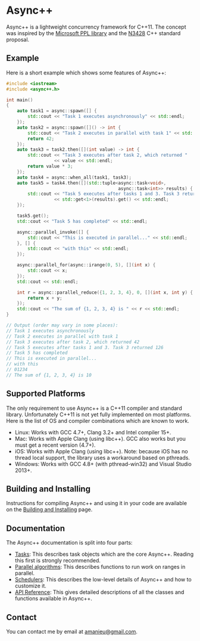 Async++
=======

Async++ is a lightweight concurrency framework for C++11. The concept was inspired by the [Microsoft PPL library](http://msdn.microsoft.com/en-us/library/dd492418.aspx) and the [N3428](http://www.open-std.org/jtc1/sc22/wg21/docs/papers/2012/n3428.pdf) C++ standard proposal.

Example
-------
Here is a short example which shows some features of Async++:

```c++
#include <iostream>
#include <async++.h>

int main()
{
    auto task1 = async::spawn([] {
        std::cout << "Task 1 executes asynchronously" << std::endl;
    });
    auto task2 = async::spawn([]() -> int {
        std::cout << "Task 2 executes in parallel with task 1" << std::endl;
        return 42;
    });
    auto task3 = task2.then([](int value) -> int {
        std::cout << "Task 3 executes after task 2, which returned "
                  << value << std::endl;
        return value * 3;
    });
    auto task4 = async::when_all(task1, task3);
    auto task5 = task4.then([](std::tuple<async::task<void>,
                                          async::task<int>> results) {
        std::cout << "Task 5 executes after tasks 1 and 3. Task 3 returned "
                  << std::get<1>(results).get() << std::endl;
    });

    task5.get();
    std::cout << "Task 5 has completed" << std::endl;

    async::parallel_invoke([] {
        std::cout << "This is executed in parallel..." << std::endl;
    }, [] {
        std::cout << "with this" << std::endl;
    });

    async::parallel_for(async::irange(0, 5), [](int x) {
        std::cout << x;
    });
    std::cout << std::endl;

    int r = async::parallel_reduce({1, 2, 3, 4}, 0, [](int x, int y) {
        return x + y;
    });
    std::cout << "The sum of {1, 2, 3, 4} is " << r << std::endl;
}

// Output (order may vary in some places):
// Task 1 executes asynchronously
// Task 2 executes in parallel with task 1
// Task 3 executes after task 2, which returned 42
// Task 5 executes after tasks 1 and 3. Task 3 returned 126
// Task 5 has completed
// This is executed in parallel...
// with this
// 01234
// The sum of {1, 2, 3, 4} is 10
```

Supported Platforms
-------------------

The only requirement to use Async++ is a C++11 compiler and standard library. Unfortunately C++11 is not yet fully implemented on most platforms. Here is the list of OS and compiler combinations which are known to work.

- Linux: Works with GCC 4.7+, Clang 3.2+ and Intel compiler 15+.
- Mac: Works with Apple Clang (using libc++). GCC also works but you must get a recent version (4.7+).
- iOS: Works with Apple Clang (using libc++). Note: because iOS has no thread local support, the library uses a workaround based on pthreads.
- Windows: Works with GCC 4.8+ (with pthread-win32) and Visual Studio 2013+.

Building and Installing
-----------------------
Instructions for compiling Async++ and using it in your code are available on the [Building and Installing](https://github.com/Amanieu/asyncplusplus/wiki/Building-and-Installing) page.

Documentation
------------
The Async++ documentation is split into four parts:
- [Tasks](https://github.com/Amanieu/asyncplusplus/wiki/Tasks): This describes task objects which are the core Async++. Reading this first is strongly recommended.
- [Parallel algorithms](https://github.com/Amanieu/asyncplusplus/wiki/Parallel-algorithms): This describes functions to run work on ranges in parallel.
- [Schedulers](https://github.com/Amanieu/asyncplusplus/wiki/Schedulers): This describes the low-level details of Async++ and how to customize it.
- [API Reference](https://github.com/Amanieu/asyncplusplus/wiki/API-Reference): This gives detailed descriptions of all the classes and functions available in Async++.

Contact
-------
You can contact me by email at amanieu@gmail.com.
